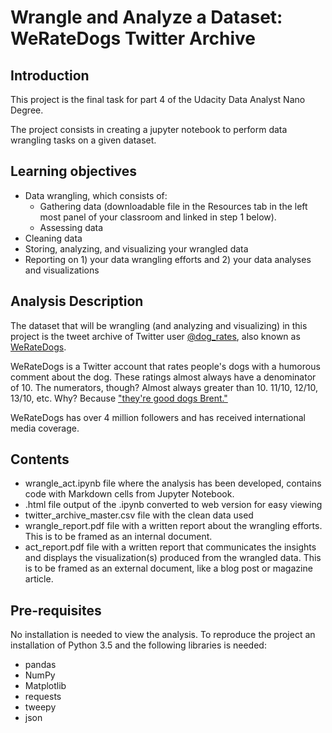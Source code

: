 # Wrangle and Analyze a Dataset: WeRateDogs Twitter Archive

## Introduction 
This project is the final task for part 4 of the Udacity Data Analyst Nano Degree. 

The project consists in creating a jupyter notebook to perform data wrangling tasks on a given dataset. 

## Learning objectives
- Data wrangling, which consists of:
    - Gathering data (downloadable file in the Resources tab in the left most panel of your classroom and linked in step 1 below).
    - Assessing data
- Cleaning data
- Storing, analyzing, and visualizing your wrangled data
- Reporting on 1) your data wrangling efforts and 2) your data analyses and visualizations

## Analysis Description

The dataset that will be wrangling (and analyzing and visualizing) in this project is the tweet archive of Twitter user [@dog_rates](https://twitter.com/dog_rates), also known as [WeRateDogs](https://en.wikipedia.org/wiki/WeRateDogs). 

WeRateDogs is a Twitter account that rates people's dogs with a humorous comment about the dog. These ratings almost always have a denominator of 10. The numerators, though? Almost always greater than 10. 11/10, 12/10, 13/10, etc. 
Why? 
Because ["they're good dogs Brent."](https://i.kym-cdn.com/photos/images/newsfeed/001/225/812/2b3.png)

WeRateDogs has over 4 million followers and has received international media coverage.

## Contents

* wrangle_act.ipynb file where the analysis has been developed, contains code with Markdown cells from Jupyter Notebook.
* .html file output of the .ipynb converted to web version for easy viewing
* twitter_archive_master.csv file with the clean data used 
* wrangle_report.pdf file with a written report about the wrangling efforts. This is to be framed as an internal document.
* act_report.pdf file with a written report that communicates the insights and displays the visualization(s) produced from the wrangled data. This is to be framed as an external document, like a blog post or magazine article.

## Pre-requisites
No installation is needed to view the analysis. 
To reproduce the project an installation of Python 3.5 and the following libraries is needed:
- pandas
- NumPy
- Matplotlib
- requests
- tweepy
- json


